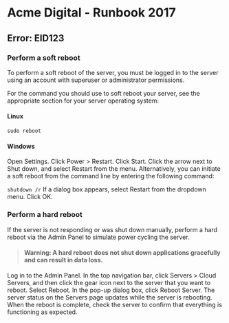 # Acme Digital - Runbook 2017
## Error: EID123


### Perform a soft reboot

To perform a soft reboot of the server, you must be logged in to the server using an account with superuser or administrator permissions.

For the command you should use to soft reboot your server, see the appropriate section for your server operating system:

#### Linux

```sudo reboot```

#### Windows

Open Settings. Click Power > Restart.
Click Start. Click the arrow next to Shut down, and select Restart from the menu.
Alternatively, you can initiate a soft reboot from the command line by entering the following command:

```shutdown /r```
If a dialog box appears, select Restart from the dropdown menu. Click OK.

###  Perform a hard reboot

If the server is not responding or was shut down manually, perform a hard reboot via the Admin Panel to simulate power cycling the server.

>#### Warning: A hard reboot does not shut down applications gracefully and can result in data loss.

Log in to the Admin Panel.
In the top navigation bar, click Servers > Cloud Servers, and then click the gear icon next to the server that you want to reboot.
Select Reboot.
In the pop-up dialog box, click Reboot Server.
The server status on the Servers page updates while the server is rebooting. When the reboot is complete, check the server to confirm that everything is functioning as expected.
